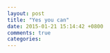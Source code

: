 ```yaml
---
layout: post
title: "Yes you can"
date: 2015-01-21 15:14:42 +0800
comments: true
categories: 
---
```

